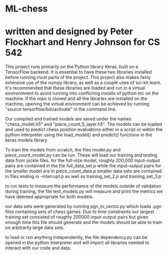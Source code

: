 # ML-chess
# written and designed by Peter Flockhart and Henry Johnson for CS 542

This project runs primarily on the Python library Keras, built on a TensorFlow backend. It is essential to have these two libraries installed before running most parts of the project.
This project also makes fairly extensive use of the numpy library, as well as a couple uses of sci-kit learn.
It's recommended that these libraries are loaded and run in a virtual environmnent to avoid running into conflicting installs of python etc on the machine. If the repo is cloned and all the libraries are installed on the machine, opening the virtual environment can be achieved by running "source tensorflow/bin/activate" in the command line.

Our compiled and trained models are saved under the names "chess_model.h5" and "piece_count_5_layer.h5".
The models can be loaded and used to predict chess position evaluations either in a script or within the python interpreter using the load_model() and predict() functions in the keras models library

To train the models from scratch, the files model.py and piece_count_model.py can be run. These will load our training and testing data from pickle files.
for the full-size model, roughly 200,000 input-output pairs are contained in the file full_data_set.p while the input-output pairs for the smaller model are in piece_count_data.p
smaller data sets are contained in files ending in -interrupt.p as well as training_set_2.p and training_set_3.p

to run tests to measure the performance of the models outside of validation during training, the file test_models.py will measure and print the metrics we have deemed appropriate for both models.

our data sets were generated by running pgn_to_vector.py which loads .pgn files containing sets of chess games. Due to time constraints our largest training set consisted of roughly 200000 input-output pairs but given enough time this file should generate and the models should be able to train on arbitrarily large data sets.

to load or run anything independently, the file dependency.py can be opened in the python interpreter and will import all libraries needed to interact with our code and data.


